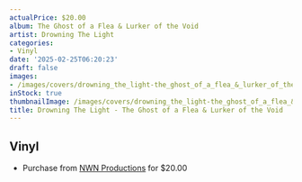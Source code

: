 ```yaml
---
actualPrice: $20.00
album: The Ghost of a Flea & Lurker of the Void
artist: Drowning The Light
categories:
- Vinyl
date: '2025-02-25T06:20:23'
draft: false
images:
- /images/covers/drowning_the_light-the_ghost_of_a_flea_&_lurker_of_the_void.jpg
inStock: true
thumbnailImage: /images/covers/drowning_the_light-the_ghost_of_a_flea_&_lurker_of_the_void-thumb.jpg
title: Drowning The Light - The Ghost of a Flea & Lurker of the Void
---
```


## Vinyl
* Purchase from [NWN Productions](http://shop.nwnprod.com/index.php?route=product/product&path=75&product_id=52261&sort=pd.name&order=ASC) for $20.00
